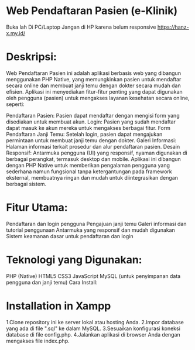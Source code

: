 # Web Pendaftaran Pasien (e-Klinik)
Buka lah Di PC/Laptop Jangan di HP karena belum responsive
https://hanz-x.my.id/
# Deskripsi:

Web Pendaftaran Pasien ini adalah aplikasi berbasis web yang dibangun menggunakan PHP Native, yang memungkinkan pasien untuk mendaftar secara online dan membuat janji temu dengan dokter secara mudah dan efisien. Aplikasi ini menyediakan fitur-fitur penting yang dapat digunakan oleh pengguna (pasien) untuk mengakses layanan kesehatan secara online, seperti:

Pendaftaran Pasien: Pasien dapat mendaftar dengan mengisi form yang disediakan untuk membuat akun.
Login: Pasien yang sudah mendaftar dapat masuk ke akun mereka untuk mengakses berbagai fitur.
Form Pendaftaran Janji Temu: Setelah login, pasien dapat mengajukan permintaan untuk membuat janji temu dengan dokter.
Galeri Informasi: Halaman informasi terkait prosedur dan alur pendaftaran pasien.
Desain Responsif: Antarmuka pengguna (UI) yang responsif, nyaman digunakan di berbagai perangkat, termasuk desktop dan mobile.
Aplikasi ini dibangun dengan PHP Native untuk memberikan pengalaman pengguna yang sederhana namun fungsional tanpa ketergantungan pada framework eksternal, membuatnya ringan dan mudah untuk diintegrasikan dengan berbagai sistem.

# Fitur Utama:

Pendaftaran dan login pengguna
Pengajuan janji temu
Galeri informasi dan tutorial penggunaan
Antarmuka yang responsif dan mudah digunakan
Sistem keamanan dasar untuk pendaftaran dan login

# Teknologi yang Digunakan:

PHP (Native)
HTML5
CSS3
JavaScript
MySQL (untuk penyimpanan data pengguna dan janji temu)
Cara Install:
# Installation in Xampp
1.Clone repository ini ke server lokal atau hosting Anda.
2.Impor database yang ada di file ".sql" ke dalam MySQL.
3.Sesuaikan konfigurasi koneksi database di file config.php.
4.Jalankan aplikasi di browser Anda dengan mengakses file index.php.
